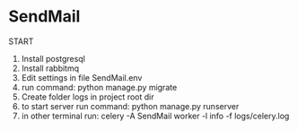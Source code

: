 # SendMail
START
1. Install postgresql
2. Install rabbitmq
3. Edit settings in file SendMail\.env
4. run command: python manage.py migrate 
5. Create folder logs in project root dir
6. to start server run command: python manage.py runserver
7. in other terminal run: celery -A SendMail worker -l info -f logs/celery.log 

